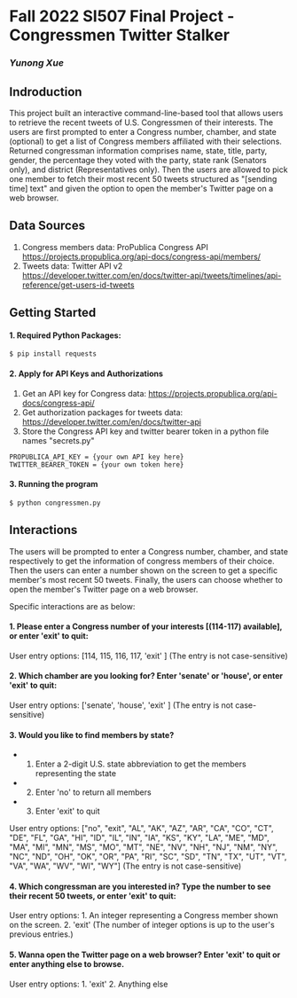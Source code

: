 # Fall 2022 SI507 Final Project - Congressmen Twitter Stalker
### *Yunong Xue*
## Indroduction
This project built an interactive command-line-based tool that allows users to retrieve the recent tweets of U.S. Congressmen of their interests. The users are first prompted to enter a Congress number, chamber, and state (optional) to get a list of Congress members affiliated with their selections. Returned congressman information comprises name, state, title, party, gender, the percentage they voted with the party, state rank (Senators only), and district (Representatives only). Then the users are allowed to pick one member to fetch their most recent 50 tweets structured as "[sending time] text" and given the option to open the member's Twitter page on a web browser.
## Data Sources
1. Congress members data: ProPublica Congress API    
https://projects.propublica.org/api-docs/congress-api/members/
2. Tweets data: Twitter API v2   
https://developer.twitter.com/en/docs/twitter-api/tweets/timelines/api-reference/get-users-id-tweets
## Getting Started
#### 1. Required Python Packages:
```
$ pip install requests
```
#### 2. Apply for API Keys and Authorizations
 1) Get an API key for Congress data: https://projects.propublica.org/api-docs/congress-api/
 2) Get authorization packages for tweets data: https://developer.twitter.com/en/docs/twitter-api
 3) Store the Congress API key and twitter bearer token in a python file names "secrets.py"
```
PROPUBLICA_API_KEY = {your own API key here}
TWITTER_BEARER_TOKEN = {your own token here} 
```
#### 3. Running the program
```
$ python congressmen.py
```
## Interactions
The users will be prompted to enter a Congress number, chamber, and state respectively to get the information of congress members of their choice. Then the users can enter a number shown on the screen to get a specific member's most recent 50 tweets. Finally, the users can choose whether to open the member's Twitter page on a web browser.

Specific interactions are as below:
#### 1. Please enter a Congress number of your interests [(114-117) available], or enter 'exit' to quit: 

User entry options: [114, 115, 116, 117, 'exit' ]
(The entry is not case-sensitive)

#### 2. Which chamber are you looking for? Enter 'senate' or 'house', or enter 'exit' to quit: 

User entry options: ['senate', 'house', 'exit' ]
(The entry is not case-sensitive)

#### 3. Would you like to find members by state? 
- 1. Enter a 2-digit U.S. state abbreviation to get the members representing the state   
- 2. Enter 'no' to return all members   
- 3. Enter 'exit' to quit  

User entry options: ["no", "exit", "AL", "AK", "AZ", "AR", "CA", "CO", "CT", "DE", "FL", "GA", "HI", "ID", "IL", "IN", "IA", "KS", "KY", "LA", "ME", "MD", "MA", "MI", "MN", "MS", "MO", "MT", "NE", "NV", "NH", "NJ", "NM", "NY", "NC", "ND", "OH", "OK", "OR", "PA", "RI", "SC", "SD", "TN", "TX", "UT", "VT", "VA", "WA", "WV", "WI", "WY"]
(The entry is not case-sensitive)

#### 4. Which congressman are you interested in? Type the number to see their recent 50 tweets, or enter 'exit' to quit: 

User entry options: 1. An integer representing a Congress member shown on the screen. 2. 'exit'
(The number of integer options is up to the user's previous entries.)

#### 5. Wanna open the Twitter page on a web browser? Enter 'exit' to quit or enter anything else to browse. 

User entry options: 1. 'exit' 2. Anything else
